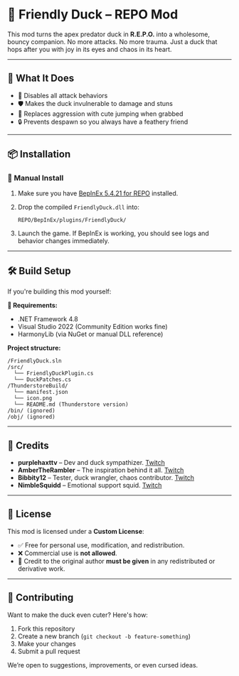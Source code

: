 # 🐤 Friendly Duck – REPO Mod

This mod turns the apex predator duck in **R.E.P.O.** into a wholesome, bouncy companion. No more attacks. No more trauma. Just a duck that hops after you with joy in its eyes and chaos in its heart.

---

## 💾 What It Does

- 🦆 Disables all attack behaviors  
- 🛡️ Makes the duck invulnerable to damage and stuns  
- 🧠 Replaces aggression with cute jumping when grabbed  
- 🔒 Prevents despawn so you always have a feathery friend  

---

## 📦 Installation

### 📁 Manual Install

1. Make sure you have [BepInEx 5.4.21 for REPO](https://thunderstore.io/c/repo/p/BepInEx/BepInExPack/) installed.  
2. Drop the compiled `FriendlyDuck.dll` into:

   ```
   REPO/BepInEx/plugins/FriendlyDuck/
   ```

3. Launch the game. If BepInEx is working, you should see logs and behavior changes immediately.

---

## 🛠️ Build Setup

If you're building this mod yourself:

**🧰 Requirements:**
- .NET Framework 4.8  
- Visual Studio 2022 (Community Edition works fine)  
- HarmonyLib (via NuGet or manual DLL reference)

**Project structure:**
```
/FriendlyDuck.sln
/src/
  └── FriendlyDuckPlugin.cs
  └── DuckPatches.cs
/ThunderstoreBuild/
  └── manifest.json
  └── icon.png
  └── README.md (Thunderstore version)
/bin/ (ignored)
/obj/ (ignored)
```

---

## 👥 Credits

- **purplehaxttv** – Dev and duck sympathizer. [Twitch](https://twitch.tv/purplehaxttv)  
- **AmberTheRambler** – The inspiration behind it all. [Twitch](https://twitch.tv/ambertherambler)  
- **Bibbity12** – Tester, duck wrangler, chaos contributor. [Twitch](https://twitch.tv/bibbity12)  
- **NimbleSquidd** – Emotional support squid. [Twitch](https://twitch.tv/nimblesquidd)

---

## 📜 License

This mod is licensed under a **Custom License**:

- ✅ Free for personal use, modification, and redistribution.  
- ❌ Commercial use is **not allowed**.  
- 📝 Credit to the original author **must be given** in any redistributed or derivative work.  

---

## 🤝 Contributing

Want to make the duck even cuter? Here's how:

1. Fork this repository  
2. Create a new branch (`git checkout -b feature-something`)  
3. Make your changes  
4. Submit a pull request  

We’re open to suggestions, improvements, or even cursed ideas.
